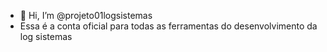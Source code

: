 - 👋 Hi, I’m @projeto01logsistemas
- Essa é a conta oficial para todas as ferramentas do desenvolvimento da log sistemas
